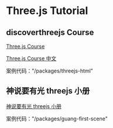 # Three.js Tutorial

## discoverthreejs Course

[Three.js Course](https://discoverthreejs.com/book/first-steps/)

[Three.js Course 中文](https://discoverthreejs.com/zh/book/first-steps/)

案例代码："/packages/threejs-html"

## 神说要有光 threejs 小册

[神说要有光 threejs 小册](https://www.yuque.com/u26000000/threejs)

案例代码："/packages/guang-first-scene"